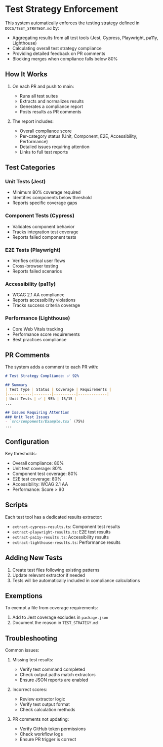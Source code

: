 # Test Strategy Enforcement

This system automatically enforces the testing strategy defined in `DOCS/TEST_STRATEGY.md` by:
- Aggregating results from all test tools (Jest, Cypress, Playwright, pa11y, Lighthouse)
- Calculating overall test strategy compliance
- Providing detailed feedback on PR comments
- Blocking merges when compliance falls below 80%

## How It Works

1. On each PR and push to main:
   - Runs all test suites
   - Extracts and normalizes results
   - Generates a compliance report
   - Posts results as PR comments

2. The report includes:
   - Overall compliance score
   - Per-category status (Unit, Component, E2E, Accessibility, Performance)
   - Detailed issues requiring attention
   - Links to full test reports

## Test Categories

### Unit Tests (Jest)
- Minimum 80% coverage required
- Identifies components below threshold
- Reports specific coverage gaps

### Component Tests (Cypress)
- Validates component behavior
- Tracks integration test coverage
- Reports failed component tests

### E2E Tests (Playwright)
- Verifies critical user flows
- Cross-browser testing
- Reports failed scenarios

### Accessibility (pa11y)
- WCAG 2.1 AA compliance
- Reports accessibility violations
- Tracks success criteria coverage

### Performance (Lighthouse)
- Core Web Vitals tracking
- Performance score requirements
- Best practices compliance

## PR Comments

The system adds a comment to each PR with:
```markdown
# Test Strategy Compliance: ✅ 92%

## Summary
| Test Type | Status | Coverage | Requirements |
|-----------|--------|----------|-------------|
| Unit Tests | ✅ | 95% | 15/15 |
...

## Issues Requiring Attention
### Unit Test Issues
- `src/components/Example.tsx` (75%)
...
```

## Configuration

Key thresholds:
- Overall compliance: 80%
- Unit test coverage: 80%
- Component test coverage: 80%
- E2E test coverage: 80%
- Accessibility: WCAG 2.1 AA
- Performance: Score > 90

## Scripts

Each test tool has a dedicated results extractor:
- `extract-cypress-results.ts`: Component test results
- `extract-playwright-results.ts`: E2E test results
- `extract-pa11y-results.ts`: Accessibility results
- `extract-lighthouse-results.ts`: Performance results

## Adding New Tests

1. Create test files following existing patterns
2. Update relevant extractor if needed
3. Tests will be automatically included in compliance calculations

## Exemptions

To exempt a file from coverage requirements:
1. Add to Jest coverage excludes in `package.json`
2. Document the reason in `TEST_STRATEGY.md`

## Troubleshooting

Common issues:

1. Missing test results:
   - Verify test command completed
   - Check output paths match extractors
   - Ensure JSON reports are enabled

2. Incorrect scores:
   - Review extractor logic
   - Verify test output format
   - Check calculation methods

3. PR comments not updating:
   - Verify GitHub token permissions
   - Check workflow logs
   - Ensure PR trigger is correct
